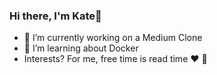 ### Hi there, I'm Kate👋
- 🔭 I’m currently working on a Medium Clone
- 🌱 I’m learning about Docker
- Interests? For me, free time is read time :heart: :book:
<!--
**KateCiz/KateCiz** is a ✨ _special_ ✨ repository because its `README.md` (this file) appears on your GitHub profile.
-->

